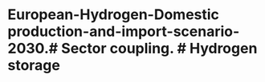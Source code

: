 # European-Hydrogen-Domestic production-and-import-scenario-2030.# Sector coupling. # Hydrogen storage

